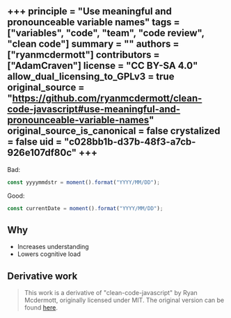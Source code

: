 +++
principle = "Use meaningful and pronounceable variable names"
tags = ["variables", "code", "team", "code review", "clean code"]
summary = ""
authors = ["ryanmcdermott"]
contributors = ["AdamCraven"]
license = "CC BY-SA 4.0"
allow_dual_licensing_to_GPLv3 = true
original_source = "https://github.com/ryanmcdermott/clean-code-javascript#use-meaningful-and-pronounceable-variable-names"
original_source_is_canonical = false
crystalized = false
uid = "c028bb1b-d37b-48f3-a7cb-926e107df80c"
+++
----
Bad:

```js
const yyyymmdstr = moment().format("YYYY/MM/DD");
```

Good:
```js
const currentDate = moment().format("YYYY/MM/DD");
```

## Why

* Increases understanding
* Lowers cognitive load

## Derivative work

> This work is a derivative of "clean-code-javascript" by Ryan Mcdermott, originally licensed under MIT. The original version can be found [here](https://github.com/ryanmcdermott/clean-code-javascript/tree/3ff9eba6d460f31db8146762bade4fcc32626762?#use-meaningful-and-pronounceable-variable-names).